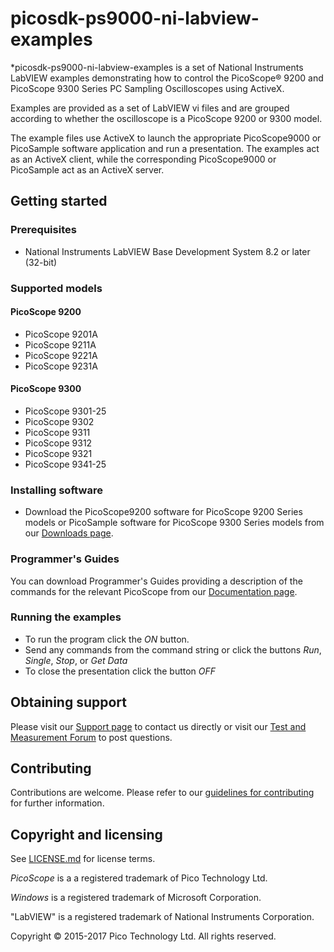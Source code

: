 # picosdk-ps9000-ni-labview-examples

*picosdk-ps9000-ni-labview-examples is a set of National Instruments LabVIEW examples demonstrating how to control the PicoScope® 9200 and PicoScope 9300 Series PC Sampling Oscilloscopes using ActiveX.

Examples are provided as a set of LabVIEW vi files and are grouped according to whether the oscilloscope is a PicoScope 9200 or 9300 model.

The example files use ActiveX to launch the appropriate PicoScope9000 or PicoSample software application and run a presentation. The examples act as an ActiveX client, while the corresponding PicoScope9000 or PicoSample act as an ActiveX server.

## Getting started

### Prerequisites

* National Instruments LabVIEW Base Development System 8.2 or later (32-bit)

### Supported models

#### PicoScope 9200

* PicoScope 9201A 
* PicoScope 9211A 
* PicoScope 9221A 
* PicoScope 9231A

#### PicoScope 9300

* PicoScope 9301-25
* PicoScope 9302 
* PicoScope 9311 
* PicoScope 9312 
* PicoScope 9321 
* PicoScope 9341-25

### Installing software

* Download the PicoScope9200 software for PicoScope 9200 Series models or PicoSample software for PicoScope 9300 Series models from our [Downloads page](https://www.picotech.com/downloads).

### Programmer's Guides

You can download Programmer's Guides providing a description of the commands for the relevant PicoScope from our [Documentation page](https://www.picotech.com/library/documentation).

### Running the examples

* To run the program click the *ON* button. 
* Send any commands from the command string or click the buttons *Run*, *Single*, *Stop*, or *Get Data* 
* To close the presentation click the button *OFF*

## Obtaining support

Please visit our [Support page](https://www.picotech.com/tech-support) to contact us directly or visit our [Test and Measurement Forum](https://www.picotech.com/support/forum20.html) to post questions.

## Contributing

Contributions are welcome. Please refer to our [guidelines for contributing](.github/CONTRIBUTING.md) for further information.

## Copyright and licensing 

See [LICENSE.md](LICENSE.md) for license terms.

*PicoScope* is a a registered trademark of Pico Technology Ltd. 

*Windows* is a registered trademark of Microsoft Corporation.

"LabVIEW" is a registered trademark of National Instruments Corporation.

Copyright © 2015-2017 Pico Technology Ltd. All rights reserved.


